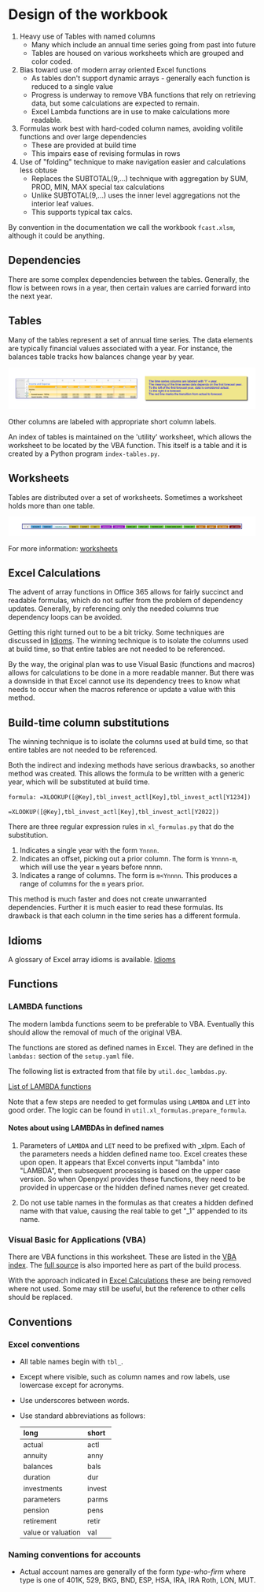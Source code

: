# Design of the workbook

1. Heavy use of Tables with named columns
    - Many which include an annual time series going from past into future
    - Tables are housed on various worksheets which are grouped and color coded.
1. Bias toward use of modern array oriented Excel functions
    - As tables don't support dynamic arrays - generally each function is reduced to a single value
    - Progress is underway to remove VBA functions that rely on retrieving data, but some calculations are expected to remain.
    - Excel Lambda functions are in use to make calculations more readable.
1. Formulas work best with hard-coded column names, avoiding volitile functions and over large dependencies
    - These are provided at build time
    - This impairs ease of revising formulas in rows
1. Use of "folding" technique to make navigation easier and calculations less obtuse
    - Replaces the SUBTOTAL(9,...) technique with aggregation by SUM, PROD, MIN, MAX special tax calculations
    - Unlike SUBTOTAL(9,...) uses the inner level aggregations not the interior leaf values.  
    - This supports typical tax calcs.

By convention in the documentation we call the workbook `fcast.xlsm`, although it could be anything.

## Dependencies

There are some complex dependencies between the tables.  Generally, the flow is between rows in a year, then certain values are carried forward into the next year.

## Tables

Many of the tables represent a set of annual time series.  The data elements are typically financial values associated with a year.  For instance, the balances table tracks how balances change year by year.

![Income and Expense time series](./images/tgt/time_series.png)

Other columns are labeled with appropriate short column labels.

An index of tables is maintained on the 'utility' worksheet, which allows the worksheet to be located by the VBA function.  This itself is a table and it is created by a Python program `index-tables.py`.

## Worksheets

Tables are distributed over a set of worksheets. Sometimes a worksheet holds more than one table.

![Tabs](./images/tgt/tabs.png)

For more information: [worksheets](./worksheets.md)

## Excel Calculations

The advent of array functions in Office 365 allows for fairly succinct and readable formulas, which do not suffer from the problem of dependency updates.  Generally, by referencing only the needed columns true dependency loops can be avoided.  

Getting this right turned out to be a bit tricky.  Some techniques are discussed in [Idioms](./idioms.md).  The winning technique is to isolate the columns used at build time, so that entire tables are not needed to be referenced.

By the way, the original plan was to use Visual Basic (functions and macros) allows for calculations to be done in a more readable manner.  But there was a downside in that Excel cannot use its dependency trees to know what needs to occur when the macros reference or update a value with this method.  

## Build-time column substitutions

The winning technique is to isolate the columns used at build time, so that entire tables are not needed to be referenced. 

Both the indirect and indexing methods have serious drawbacks, so another method was created. This allows the formula to be written with a generic year, which will be substituted at build time.

```title="formula as written in setup.yaml"
formula: =XLOOKUP([@Key],tbl_invest_actl[Key],tbl_invest_actl[Y1234])
```

```title="formula as it occurs in Excel"
=XLOOKUP([@Key],tbl_invest_actl[Key],tbl_invest_actl[Y2022])
```

There are three regular expression rules in `xl_formulas.py` that do the substitution.  

1. Indicates a single year with the form `Ynnnn`.
2. Indicates an offset, picking out a prior column. The form is `Ynnnn-m`, which will use the year `m` years before nnnn. 
3. Indicates a range of columns.  The form is `m<Ynnnn`. This produces a range of columns for the `m` years prior.

This method is much faster and does not create unwarranted dependencies. Further it is much easier to read these formulas. Its drawback is that each column in the time series has a different formula. 


## Idioms

A glossary of Excel array idioms is available. [Idioms](./idioms.md)

## Functions

### LAMBDA functions

The modern lambda functions seem to be preferable to VBA. Eventually this should allow the removal of much of the original VBA.

The functions are stored as defined names in Excel.  They are defined in the `lambdas:` section of the `setup.yaml` file.

The following list is extracted from that file by `util.doc_lambdas.py`.

[List of LAMBDA functions](./excel_lambdas.md)

Note that a few steps are needed to get formulas using `LAMBDA` and `LET` into good order.  The logic can be found in `util.xl_formulas.prepare_formula`.

#### Notes about using LAMBDAs in defined names

1. Parameters of `LAMBDA` and `LET` need to be prefixed with _xlpm. Each of the parameters needs a hidden defined name too.  Excel creates these upon open. It appears that Excel converts input "lambda" into "LAMBDA", then subsequent processing is based on the upper case version. So when Openpyxl provides these functions, they need to be provided in uppercase or the hidden defined names never get created.

1. Do not use table names in the formulas as that creates a hidden defined name with that value, causing the real table to get "_1" appended to its name.

### Visual Basic for Applications (VBA)

There are VBA functions in this worksheet.  These are listed in the [VBA index](./vba_index.md).  The [full source](./vba_sorted.md) is also imported here as part of the build process.  

With the approach indicated in [Excel Calculations](#calculations) these are being removed where not used.  Some may still be useful, but the reference to other cells should be replaced.

## Conventions

### Excel conventions

- All table names begin with `tbl_`.
- Except where visible, such as column names and row labels, use lowercase except for acronyms.
- Use underscores between words.
- Use standard abbreviations as follows:

    |	long	|	short	|
    |---|---|
    |	actual	|	actl	|
    |	annuity	|	anny	|
    |	balances	|	bals	|
    |	duration	|	dur	|
    |	investments	|	invest	|
    |	parameters	|	parms	|
    |	pension	|	pens	|
    |	retirement	|	retir	|
    |	value or valuation 	|	val	|

### Naming conventions for accounts

- Actual account names are generally of the form *type-who-firm* where type is one of 401K, 529, BKG, BND, ESP, HSA, IRA, IRA Roth, LON, MUT.
